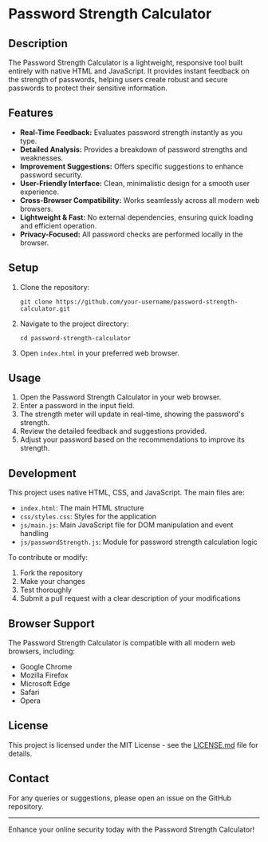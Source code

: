# Password Strength Calculator

## Description
The Password Strength Calculator is a lightweight, responsive tool built entirely with native HTML and JavaScript. It provides instant feedback on the strength of passwords, helping users create robust and secure passwords to protect their sensitive information.

## Features
- **Real-Time Feedback:** Evaluates password strength instantly as you type.
- **Detailed Analysis:** Provides a breakdown of password strengths and weaknesses.
- **Improvement Suggestions:** Offers specific suggestions to enhance password security.
- **User-Friendly Interface:** Clean, minimalistic design for a smooth user experience.
- **Cross-Browser Compatibility:** Works seamlessly across all modern web browsers.
- **Lightweight & Fast:** No external dependencies, ensuring quick loading and efficient operation.
- **Privacy-Focused:** All password checks are performed locally in the browser.

## Setup
1. Clone the repository:
   ```
   git clone https://github.com/your-username/password-strength-calculator.git
   ```
2. Navigate to the project directory:
   ```
   cd password-strength-calculator
   ```
3. Open `index.html` in your preferred web browser.

## Usage
1. Open the Password Strength Calculator in your web browser.
2. Enter a password in the input field.
3. The strength meter will update in real-time, showing the password's strength.
4. Review the detailed feedback and suggestions provided.
5. Adjust your password based on the recommendations to improve its strength.

## Development
This project uses native HTML, CSS, and JavaScript. The main files are:

- `index.html`: The main HTML structure
- `css/styles.css`: Styles for the application
- `js/main.js`: Main JavaScript file for DOM manipulation and event handling
- `js/passwordStrength.js`: Module for password strength calculation logic

To contribute or modify:
1. Fork the repository
2. Make your changes
3. Test thoroughly
4. Submit a pull request with a clear description of your modifications

## Browser Support
The Password Strength Calculator is compatible with all modern web browsers, including:
- Google Chrome
- Mozilla Firefox
- Microsoft Edge
- Safari
- Opera

## License
This project is licensed under the MIT License - see the [LICENSE.md](LICENSE.md) file for details.

## Contact
For any queries or suggestions, please open an issue on the GitHub repository.

---

Enhance your online security today with the Password Strength Calculator!